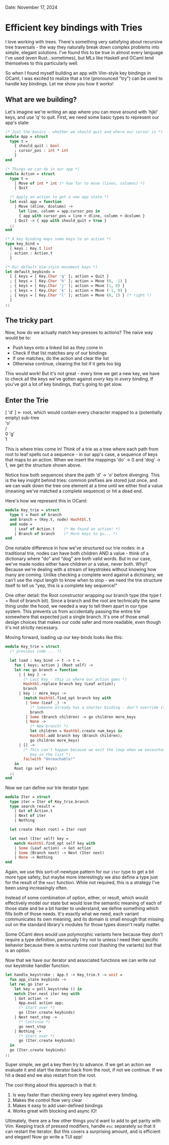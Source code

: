 Date: November 17, 2024

# Efficient key bindings with Tries

I love working with trees. There's something very satisfying about recursive 
tree traversals - the way they naturally break down complex problems into simple,
elegant solutions. I've found this to be true in almost every language I've used 
(even Rust...sometimes), but MLs like Haskell and OCaml lend themselves to this 
particularly well.

So when I found myself building an app with Vim-style key bindings in OCaml, I was excited to realize that a trie (pronounced "try") can be used to handle key bindings. 
Let me show you how it works!

## What are we building?

Let's imagine we're writing an app where you can move around with 'hjkl' keys, and use 'q' to quit. 
First, we need some basic types to represent our app's state:

```ocaml
(* Just the basics - whether we should quit and where our cursor is *)
module App = struct
  type t =
    { should_quit : bool
    ; cursor_pos : int * int
    }
end

(* Things we can do in our app *)
module Action = struct
  type t =
    | Move of int * int (* how far to move (lines, columns) *)
    | Quit

  (* Apply an action to get a new app state *)
  let eval app = function
    | Move (dline, dcolumn) ->
      let line, column = app.cursor_pos in
      { app with cursor_pos = line + dline, column + dcolumn }
    | Quit -> { app with should_quit = true }
  ;;
end

(* A key binding maps some keys to an action *)
type key_bind =
  { keys : Key.t list
  ; action : Action.t
  }

(* Our default Vim-style movement keys *)
let default_keybinds =
  [ { keys = [ Key.Char 'q' ]; action = Quit }
  ; { keys = [ Key.Char 'h' ]; action = Move (0, -1) }
  ; { keys = [ Key.Char 'j' ]; action = Move (1, 0) }
  ; { keys = [ Key.Char 'k' ]; action = Move (-1, 0) }
  ; { keys = [ Key.Char 'l' ]; action = Move (0, 1) } (* right *)
  ]
;;
```

## The tricky part

Now, how do we actually match key-presses to actions? The naive way would be to:
- Push keys onto a linked list as they come in
- Check if that list matches any of our bindings
- If one matches, do the action and clear the list
- Otherwise continue, clearing the list if it gets too big

This would work! But it's not great - every time we get a new key, we have to 
check all the keys we've gotten against *every* key in *every* binding. If 
you've got a lot of key bindings, that's going to get slow.

## Enter the Trie

  \[ 'd' \]      <- root, which would contain every character mapped to a (potentially empty) sub-tree
      \
      'o'    
      /  \
     0   'g' 
           \
            1

This is where tries come in! Think of a trie as a tree where each path from root
to leaf spells out a sequence - in our app's case, a sequence of keys that maps to an
action. When we insert the mappings 'do' → 0 and 'dog' → 1, we get the structure
shown above. 

Notice how both sequences share the path 'd' → 'o' before diverging.
This is the key insight behind tries: common prefixes are stored just once, and
we can walk down the tree one element at a time until we either find a value
(meaning we've matched a complete sequence) or hit a dead end.

Here's how we represent this in OCaml:

```ocaml
module Key_trie = struct
  type t = Root of branch
  and branch = (Key.t, node) Hashtbl.t
  and node =
    | Leaf of Action.t    (* We found an action! *)
    | Branch of branch    (* More keys to go... *)
end
```
One notable difference in how we've structured our trie nodes: in a traditional 
trie, nodes can have both children AND a value - think of a dictionary where 
"do" and "dog" are both valid words. But in our case, we've made nodes either 
have children *or* a value, never both. Why? Because we're dealing with a stream 
of keystrokes without knowing how many are coming. Unlike checking a complete 
word against a dictionary, we can't use the input length to know when to stop - 
we need the trie structure itself to tell us "yep, this is a complete key sequence!"

One other detail: the Root constructor wrapping our branch type (the type t = 
Root of branch bit). Since a branch and the root are technically the same thing 
under the hood, we needed a way to tell them apart in 
our type system. This prevents us from accidentally passing the entire trie 
somewhere that expected just a single branch. It's one of those small design 
choices that makes our code safer and more readable, even though it's not 
strictly necessary. 

Moving forward, loading up our key-binds looks like this:

```ocaml
module Key_trie = struct
  (* previous code ... *)

  let load : key_bind -> t -> t =
    fun { keys; action } (Root self) ->
    let rec go branch = function
      | [ key ] ->
        (* Last key - this is where our action goes *)
        Hashtbl.replace branch key (Leaf action);
        branch
      | key :: more_keys ->
        (match Hashtbl.find_opt branch key with
         | Some (Leaf _) ->
           (* Someone already has a shorter binding - don't override it *)
           branch
         | Some (Branch children) -> go children more_keys
         | None ->
           (* New branch! *)
           let children = Hashtbl.create num_keys in
           Hashtbl.add branch key (Branch children);
           go children more_keys)
      | [] -> 
        (* This can't happen because we exit the loop when we encounter the last
           key in the list *)
        failwith "Unreachable!"
    in
    Root (go self keys)
  ;;
end
```

Now we can define our trie iterator type:

```ocaml
module Iter = struct
  type iter = Iter of Key_trie.branch
  type search_result =
    | Got of Action.t
    | Next of iter
    | Nothing

  let create (Root root) = Iter root

  let next (Iter self) key =
    match Hashtbl.find_opt self key with
    | Some (Leaf action) -> Got action
    | Some (Branch next) -> Next (Iter next)
    | None -> Nothing
end
```

Again, we use this sort-of-newtype pattern for our `iter` type to get a bit more
type safety, but maybe more interestingly we also define a type just for the
result of the `next` function. While not required, this is a strategy I've been
using increasingly often. 

Instead of some combination of option, either, or result, which would 
effectively model our state but would lose the semantic meaning of each of those 
state and be a bit harder to understand, we define something which fills both of 
those needs. It's exactly what we need, each variant communicates its own meaning, 
and its domain is small enough that missing out on the standard library's modules 
for those types doesn't really matter.

Some OCaml devs would use polymorphic variants here because they don't require a
type definition, personally I try not to unless I need their
specific behavior because there is extra runtime cost (hashing the variants) but
that is an option.

Now that we have our iterator and associated functions we can write out our
keystroke handler function. 

```ocaml
let handle_keystroke : App.t -> Key_trie.t -> unit =
  fun app_state keybinds ->
  let rec go iter =
    let key = poll_keystroke () in
    match Iter.next iter key with
    | Got action ->
      App.eval action app;
      (* Start over *)
      go (Iter.create keybinds) 
    | Next next_step -> 
      (* Continue *)
      go next_step 
    | Nothing -> 
      (* Start over *)
      go (Iter.create keybinds)
  in
  go (Iter.create keybinds)
;;
```

Super simple, we get a key then try to advance. If we get an action we evaluate
it and start the iterator back from the root, if not we continue. If we hit a
dead end we also restart from the root. 

The cool thing about this approach is that it:
1. Is way faster than checking every key against every binding.
2. Makes the control flow very clear
3. Makes it easy to add user-defined bindings
4. Works great with blocking and async IO!

Ultimately, there are a few other things you'd want to add to get parity with
Vim. Keeping track of pressed modifiers, handle `esc` separately so that it can
restart the iterator. But this covers a surprising amount, and is efficient and
elegant! Now go write a TUI app! 
